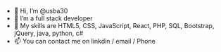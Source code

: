 - 👋 Hi, I’m @usba30
- 👀 I’m a full stack developer
- 🌱 My skills are HTML5, CSS, JavaScript, React, PHP, SQL, Bootstrap, jQuery, java, python, c#
- 📫 You can contact me on linkdin / email / Phone

<!---
usba30/usba30 is a ✨ special ✨ repository because its `README.md` (this file) appears on your GitHub profile.
You can click the Preview link to take a look at your changes.
--->
